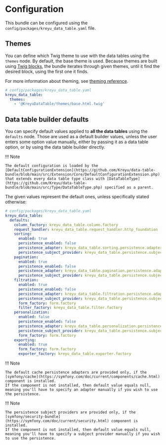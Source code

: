 # Configuration

This bundle can be configured using the `config/packages/kreyu_data_table.yaml` file. 

## Themes

You can define which Twig theme to use with the data tables using the `themes` node.
By default, the base theme is used. Because themes are built using [Twig blocks](https://twig.symfony.com/doc/3.x/tags/block.html),
the bundle iterates through given themes, until it find the desired block, using the first one it finds.

For more information about theming, see [theming reference](theming.md).

```yaml
# config/packages/kreyu_data_table.yaml
kreyu_data_table:
  themes:
    - '@KreyuDataTable/themes/base.html.twig'
```

## Data table builder defaults

You can specify default values applied to **all the data tables** using the `defaults` node.
Those are used as a default builder values, unless the user enters some option value manually,
either by passing it as a data table option, or by using the data table builder directly. 

!!! Note

    The default configuration is loaded by the [DefaultConfigurationExtension](https://github.com/Kreyu/data-table-bundle/blob/main/src/Extension/Core/DefaultConfigurationExtension.php),
    that extends every data table type class with [DataTableType](https://github.com/Kreyu/data-table-bundle/blob/main/src/Type/DataTableType.php) specified as a parent.

The given values represent the default ones, unless specifically stated otherwise:

```yaml
# config/packages/kreyu_data_table.yaml
kreyu_data_table:
  defaults:
    column_factory: kreyu_data_table.column.factory
    request_handler: kreyu_data_table.request_handler.http_foundation
    sorting:
      enabled: true
      persistence_enabled: false
      persistence_adapter: kreyu_data_table.sorting.persistence.adapter.cache # if symfony/cache is installed, null otherwise
      persistence_subject_provider: kreyu_data_table.persistence.subject_provider.token_storage # if symfony/security-bundle is installed, null otherwise
    pagination:
      enabled: true
      persistence_enabled: false
      persistence_adapter: kreyu_data_table.pagination.persistence.adapter.cache  # if symfony/cache is installed, null otherwise
      persistence_subject_provider: kreyu_data_table.persistence.subject_provider.token_storage # if symfony/security-bundle is installed, null otherwise
    filtration:
      enabled: true
      persistence_enabled: false
      persistence_adapter: kreyu_data_table.filtration.persistence.adapter.cache  # if symfony/cache is installed, null otherwise
      persistence_subject_provider: kreyu_data_table.persistence.subject_provider.token_storage # if symfony/security-bundle is installed, null otherwise
      form_factory: form.factory
      filter_factory: kreyu_data_table.filter.factory
    personalization:
      enabled: false
      persistence_enabled: false
      persistence_adapter: kreyu_data_table.personalization.persistence.adapter.cache  # if symfony/cache is installed, null otherwise
      persistence_subject_provider: kreyu_data_table.persistence.subject_provider.token_storage # if symfony/security-bundle is installed, null otherwise
      form_factory: form.factory
    exporting:
      enabled: true
      form_factory: form.factory
      exporter_factory: kreyu_data_table.exporter.factory
```

!!! Note

    The default cache persistence adapters are provided only, if the [symfony/cache](https://symfony.com/doc/current/components/cache.html) component is installed.
    If the component is not installed, then default value equals null, meaning you'll have to specify an adapter manually if you wish to use the persistence.

!!! Note

    The persistence subject providers are provided only, if the [symfony/security-bundle](https://symfony.com/doc/current/security.html) component is installed.
    If the component is not installed, then default value equals null, meaning you'll have to specify a subject provider manually if you wish to use the persistence.
